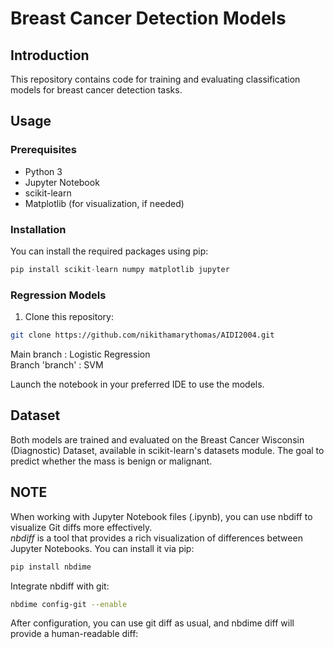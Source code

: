 # Breast Cancer Detection Models

## Introduction

This repository contains code for training and evaluating classification models for breast cancer detection tasks.


## Usage

### Prerequisites

- Python 3
- Jupyter Notebook
- scikit-learn
- Matplotlib (for visualization, if needed)

### Installation

You can install the required packages using pip:
```python
pip install scikit-learn numpy matplotlib jupyter
```

###  Regression Models 

1. Clone this repository:

```bash
git clone https://github.com/nikithamarythomas/AIDI2004.git
```
Main branch : Logistic Regression
<br>
Branch 'branch' : SVM

Launch the notebook in your preferred IDE to use the models.


## Dataset

Both models are trained and evaluated on the Breast Cancer Wisconsin (Diagnostic) Dataset, available in scikit-learn's datasets module. The goal to predict whether the mass is benign or malignant.

## NOTE 

When working with Jupyter Notebook files (.ipynb), you can use nbdiff to visualize Git diffs more effectively.
<br>*nbdiff* is a tool that provides a rich visualization of differences between Jupyter Notebooks. You can install it via pip:

```bash
pip install nbdime
```

Integrate nbdiff with git:

```bash
nbdime config-git --enable
```

After configuration, you can use git diff as usual, and nbdime diff will provide a human-readable diff:
